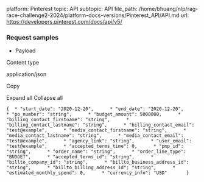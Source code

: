 platform: Pinterest
topic: API
subtopic: API
file_path: /home/bhuang/nlp/rag-race-challenge2-2024/platform-docs-versions/Pinterest_API/API.md
url: https://developers.pinterest.com/docs/api/v5/

### Request samples

* Payload

Content type

application/json

Copy

Expand all Collapse all

`{  * "start_date": "2020-12-20",      * "end_date": "2020-12-20",      * "po_number": "string",      * "budget_amount": 5000000,      * "billing_contact_firstname": "string",      * "billing_contact_lastname": "string",      * "billing_contact_email": "test@example",      * "media_contact_firstname": "string",      * "media_contact_lastname": "string",      * "media_contact_email": "test@example",      * "agency_link": "string",      * "user_email": "test@example",      * "accepted_terms_time": 0,      * "pmp_id": "string",      * "order_name": "string",      * "order_line_type": "BUDGET",      * "accepted_terms_id": "string",      * "billto_company_id": "string",      * "billto_business_address_id": "string",      * "billto_billing_address_id": "string",      * "estimated_monthly_spend": 0,      * "currency_info": "USD"       }`